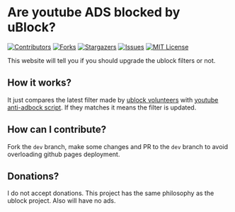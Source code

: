 # Are youtube ADS blocked by uBlock?
[![Contributors][contributors-shield]][contributors-url]
[![Forks][forks-shield]][forks-url]
[![Stargazers][stars-shield]][stars-url]
[![Issues][issues-shield]][issues-url]
[![MIT License][license-shield]][license-url]

This website will tell you if you should upgrade the ublock filters or not. 

## How it works?
It just compares the latest filter made by [ublock volunteers](https://github.com/stephenhawk8054/misc/blob/main/yt-fix.txt) with [youtube anti-adbock script](https://pastefy.app/G1Txv5su/raw). If they matches it means the filter is updated. 

## How can I contribute?
Fork the `dev` branch, make some changes and PR to the `dev` branch to avoid overloading github pages deployment.

## Donations?
I do not accept donations. This project has the same philosophy as the ublock project. Also will have no ads.


[contributors-shield]: https://img.shields.io/github/contributors/drHyperion451/does-uBO-bypass-yt.svg?style=for-the-badge
[contributors-url]: https://github.com/drHyperion451/does-uBO-bypass-yt/graphs/contributors
[forks-shield]: https://img.shields.io/github/forks/drHyperion451/does-uBO-bypass-yt.svg?style=for-the-badge
[forks-url]: https://github.com/drHyperion451/does-uBO-bypass-yt/network/members
[stars-shield]: https://img.shields.io/github/stars/drHyperion451/does-uBO-bypass-yt.svg?style=for-the-badge
[stars-url]: https://github.com/drHyperion451/does-uBO-bypass-yt/stargazers
[issues-shield]: https://img.shields.io/github/issues/drHyperion451/does-uBO-bypass-yt.svg?style=for-the-badge
[issues-url]: https://github.com/drHyperion451/does-uBO-bypass-yt/issues
[license-shield]: https://img.shields.io/github/license/drHyperion451/does-uBO-bypass-yt.svg?style=for-the-badge
[license-url]: https://github.com/drHyperion451/does-uBO-bypass-yt/blob/master/COPYING
